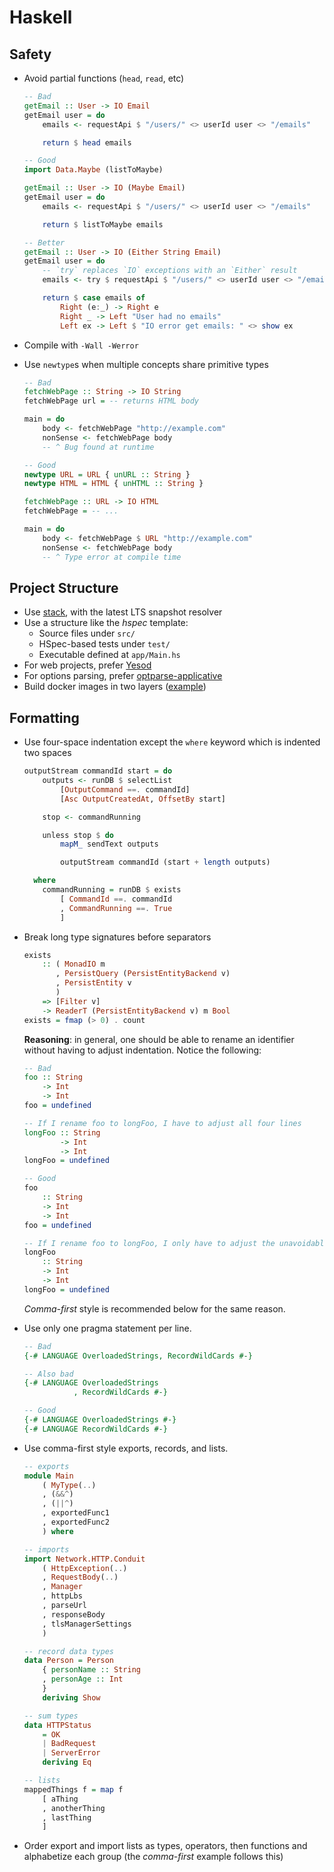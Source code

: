 # Haskell

## Safety

- Avoid partial functions (`head`, `read`, etc)

  ```hs
  -- Bad
  getEmail :: User -> IO Email
  getEmail user = do
      emails <- requestApi $ "/users/" <> userId user <> "/emails"

      return $ head emails

  -- Good
  import Data.Maybe (listToMaybe)

  getEmail :: User -> IO (Maybe Email)
  getEmail user = do
      emails <- requestApi $ "/users/" <> userId user <> "/emails"

      return $ listToMaybe emails

  -- Better
  getEmail :: User -> IO (Either String Email)
  getEmail user = do
      -- `try` replaces `IO` exceptions with an `Either` result
      emails <- try $ requestApi $ "/users/" <> userId user <> "/emails"

      return $ case emails of
          Right (e:_) -> Right e
          Right _ -> Left "User had no emails"
          Left ex -> Left $ "IO error get emails: " <> show ex
  ```

- Compile with `-Wall -Werror`
- Use `newtype`s when multiple concepts share primitive types

  ```hs
  -- Bad
  fetchWebPage :: String -> IO String
  fetchWebPage url = -- returns HTML body

  main = do
      body <- fetchWebPage "http://example.com"
      nonSense <- fetchWebPage body
      -- ^ Bug found at runtime

  -- Good
  newtype URL = URL { unURL :: String }
  newtype HTML = HTML { unHTML :: String }

  fetchWebPage :: URL -> IO HTML
  fetchWebPage = -- ...

  main = do
      body <- fetchWebPage $ URL "http://example.com"
      nonSense <- fetchWebPage body
      -- ^ Type error at compile time
  ```

## Project Structure

- Use [stack][], with the latest LTS snapshot resolver
- Use a structure like the *hspec* template:
  - Source files under `src/`
  - HSpec-based tests under `test/`
  - Executable defined at `app/Main.hs`
- For web projects, prefer [Yesod][]
- For options parsing, prefer [optparse-applicative][]
- Build docker images in two layers ([example][popeye-commit])

[stack]: http://docs.haskellstack.org/en/stable/README.html
[yesod]: http://yesodweb.com
[optparse-applicative]: https://hackage.haskell.org/package/optparse-applicative
[popeye-commit]: https://github.com/codeclimate/popeye/commit/dd0daf131877ad5340571d81edc8c7c9e9588a82

## Formatting

- Use four-space indentation except the `where` keyword which is indented two
  spaces

  ```hs
  outputStream commandId start = do
      outputs <- runDB $ selectList
          [OutputCommand ==. commandId]
          [Asc OutputCreatedAt, OffsetBy start]

      stop <- commandRunning

      unless stop $ do
          mapM_ sendText outputs

          outputStream commandId (start + length outputs)

    where
      commandRunning = runDB $ exists
          [ CommandId ==. commandId
          , CommandRunning ==. True
          ]
  ```

- Break long type signatures before separators

  ```hs
  exists
      :: ( MonadIO m
         , PersistQuery (PersistEntityBackend v)
         , PersistEntity v
         )
      => [Filter v]
      -> ReaderT (PersistEntityBackend v) m Bool
  exists = fmap (> 0) . count
  ```

  **Reasoning**: in general, one should be able to rename an identifier without
  having to adjust indentation. Notice the following:

  ```hs
  -- Bad
  foo :: String
      -> Int
      -> Int
  foo = undefined

  -- If I rename foo to longFoo, I have to adjust all four lines
  longFoo :: String
          -> Int
          -> Int
  longFoo = undefined

  -- Good
  foo
      :: String
      -> Int
      -> Int
  foo = undefined

  -- If I rename foo to longFoo, I only have to adjust the unavoidable two
  longFoo
      :: String
      -> Int
      -> Int
  longFoo = undefined
  ```

  *Comma-first* style is recommended below for the same reason.

- Use only one pragma statement per line.

  ```hs
  -- Bad
  {-# LANGUAGE OverloadedStrings, RecordWildCards #-}

  -- Also bad
  {-# LANGUAGE OverloadedStrings
             , RecordWildCards #-}

  -- Good
  {-# LANGUAGE OverloadedStrings #-}
  {-# LANGUAGE RecordWildCards #-}
  ```

- Use comma-first style exports, records, and lists.

  ```hs
  -- exports
  module Main
      ( MyType(..)
      , (&&^)
      , (||^)
      , exportedFunc1
      , exportedFunc2
      ) where

  -- imports
  import Network.HTTP.Conduit
      ( HttpException(..)
      , RequestBody(..)
      , Manager
      , httpLbs
      , parseUrl
      , responseBody
      , tlsManagerSettings
      )

  -- record data types
  data Person = Person
      { personName :: String
      , personAge :: Int
      }
      deriving Show

  -- sum types
  data HTTPStatus
      = OK
      | BadRequest
      | ServerError
      deriving Eq

  -- lists
  mappedThings f = map f
      [ aThing
      , anotherThing
      , lastThing
      ]
  ```

- Order export and import lists as types, operators, then functions and
  alphabetize each group (the *comma-first* example follows this)
